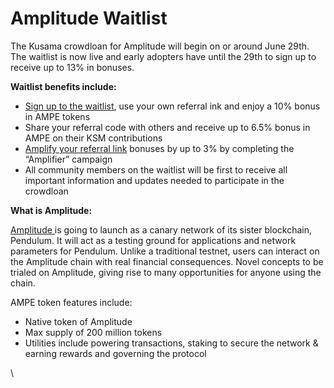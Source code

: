 # Amplitude Waitlist

The Kusama crowdloan for Amplitude will begin on or around June 29th. The waitlist is now live and early adopters have until the 29th to sign up to receive up to 13% in bonuses.

**Waitlist benefits include:**

* [Sign up to the waitlist](https://pendulumchain.org/amplitude?utm\_source=medium\&utm\_medium=social\&utm\_campaign=waitlist\_announce\&utm\_term=08-06-2022), use your own referral ink and enjoy a 10% bonus in AMPE tokens
* Share your referral code with others and receive up to 6.5% bonus in AMPE on their KSM contributions
* [Amplify your referral link](https://sweepwidget.com/view/56242-be4yjdg0) bonuses by up to 3% by completing the “Amplifier” campaign&#x20;
* All community members on the waitlist will be first to receive all important information and updates needed to participate in the crowdloan



**What is Amplitude:**

[Amplitude ](https://pendulumchain.org/amplitude)is going to launch as a canary network of its sister blockchain, Pendulum. It will act as a testing ground for applications and network parameters for Pendulum. Unlike a traditional testnet, users can interact on the Amplitude chain with real financial consequences. Novel concepts to be trialed on Amplitude, giving rise to many opportunities for anyone using the chain.&#x20;

AMPE token features include:

* Native token of Amplitude
* Max supply of 200 million tokens
* Utilities include powering transactions, staking to secure the network & earning rewards and governing the protocol



\
